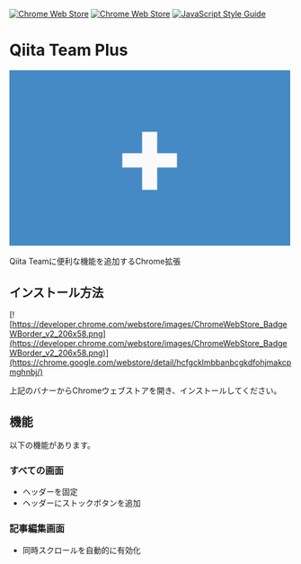 [![Chrome Web Store](https://img.shields.io/chrome-web-store/v/hcfgcklmbbanbcgkdfohjmakcpmghnbj.svg)](https://chrome.google.com/webstore/detail/qiitateam-plus/hcfgcklmbbanbcgkdfohjmakcpmghnbj)
[![Chrome Web Store](https://img.shields.io/chrome-web-store/users/hcfgcklmbbanbcgkdfohjmakcpmghnbj.svg)](https://chrome.google.com/webstore/detail/qiitateam-plus/hcfgcklmbbanbcgkdfohjmakcpmghnbj)
[![JavaScript Style Guide](https://img.shields.io/badge/code_style-standard-brightgreen.svg)](https://standardjs.com)

# Qiita Team Plus
<img src=".doc/banner_1280x800.png" alt="CYBER XEED PLUS" width="500">

Qiita Teamに便利な機能を追加するChrome拡張

## インストール方法
[![https://developer.chrome.com/webstore/images/ChromeWebStore_BadgeWBorder_v2_206x58.png](https://developer.chrome.com/webstore/images/ChromeWebStore_BadgeWBorder_v2_206x58.png)](https://chrome.google.com/webstore/detail/hcfgcklmbbanbcgkdfohjmakcpmghnbj/)

上記のバナーからChromeウェブストアを開き、インストールしてください。

## 機能
以下の機能があります。

### すべての画面
* ヘッダーを固定
* ヘッダーにストックボタンを追加

### 記事編集画面
* 同時スクロールを自動的に有効化
